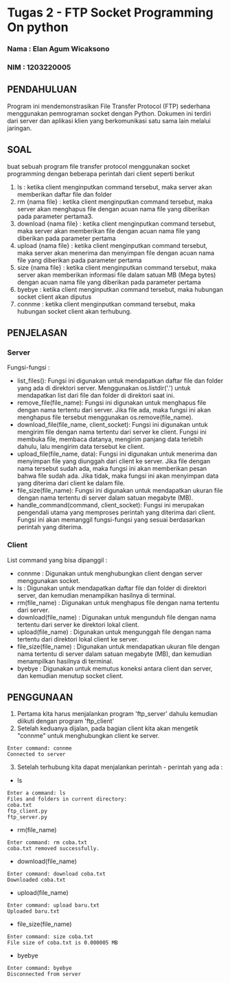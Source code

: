 # Tugas 2 - FTP Socket Programming On python

### Nama  : Elan Agum Wicaksono 
### NIM   : 1203220005

## PENDAHULUAN
Program ini mendemonstrasikan File Transfer Protocol (FTP) sederhana menggunakan pemrograman socket dengan Python. Dokumen ini terdiri dari server dan aplikasi klien yang berkomunikasi satu sama lain melalui jaringan.

## SOAL
buat sebuah program file transfer protocol menggunakan socket programming dengan beberapa perintah dari client seperti berikut
1.  ls : ketika client menginputkan command tersebut, maka server akan memberikan daftar file dan folder 
2.  rm {nama file} : ketika client menginputkan command tersebut, maka server akan menghapus file dengan acuan nama file yang diberikan pada parameter pertama3.
3.  download {nama file} : ketika client menginputkan command tersebut, maka server akan memberikan file dengan acuan nama file yang diberikan pada parameter pertama
4.  upload {nama file} : ketika client menginputkan command tersebut, maka server akan menerima dan menyimpan file dengan acuan nama file yang diberikan pada parameter pertama
5.  size {nama file} : ketika client menginputkan command tersebut, maka server akan memberikan informasi file dalam satuan MB (Mega bytes) dengan acuan nama file yang diberikan pada parameter pertama
6.  byebye : ketika client menginputkan command tersebut, maka hubungan socket client akan diputus
7.  connme : ketika client menginputkan command tersebut, maka hubungan socket client akan terhubung. 

## PENJELASAN

### Server
Fungsi-fungsi :
-  list_files(): Fungsi ini digunakan untuk mendapatkan daftar file dan folder yang ada di direktori server. Menggunakan os.listdir('.') untuk mendapatkan list dari file dan folder di direktori saat ini.
-  remove_file(file_name): Fungsi ini digunakan untuk menghapus file dengan nama tertentu dari server. Jika file ada, maka fungsi ini akan menghapus file tersebut menggunakan os.remove(file_name).
-  download_file(file_name, client_socket): Fungsi ini digunakan untuk mengirim file dengan nama tertentu dari server ke client. Fungsi ini membuka file, membaca datanya, mengirim panjang data terlebih dahulu, lalu mengirim data tersebut ke client.
-  upload_file(file_name, data): Fungsi ini digunakan untuk menerima dan menyimpan file yang diunggah dari client ke server. Jika file dengan nama tersebut sudah ada, maka fungsi ini akan memberikan pesan bahwa file sudah ada. Jika tidak, maka fungsi ini akan menyimpan data yang diterima dari client ke dalam file.
-  file_size(file_name): Fungsi ini digunakan untuk mendapatkan ukuran file dengan nama tertentu di server dalam satuan megabyte (MB).
-  handle_command(command, client_socket): Fungsi ini merupakan pengendali utama yang memproses perintah yang diterima dari client. Fungsi ini akan memanggil fungsi-fungsi yang sesuai berdasarkan perintah yang diterima.

### Client
List command yang bisa dipanggil :
-  connme               : Digunakan untuk menghubungkan client dengan server menggunakan socket.
-  ls                   : Digunakan untuk mendapatkan daftar file dan folder di direktori server, dan kemudian menampilkan hasilnya di terminal.
-  rm(file_name)        : Digunakan untuk menghapus file dengan nama tertentu dari server.
-  download(file_name)  : Digunakan untuk mengunduh file dengan nama tertentu dari server ke direktori lokal client.
-  upload(file_name)    : Digunakan untuk mengunggah file dengan nama tertentu dari direktori lokal client ke server.
-  file_size(file_name) : Digunakan untuk mendapatkan ukuran file dengan nama tertentu di server dalam satuan megabyte (MB), dan kemudian menampilkan hasilnya di terminal.
-  byebye               : Digunakan untuk memutus koneksi antara client dan server, dan kemudian menutup socket client.

## PENGGUNAAN
1. Pertama kita harus menjalankan program 'ftp_server' dahulu kemudian diikuti dengan program 'ftp_client'
2. Setelah keduanya dijalan, pada bagian client kita akan mengetik "connme" untuk menghubungkan client ke server.
  ```
  Enter command: connme
  Connected to server
  ```
3.  Setelah terhubung kita dapat menjalankan perintah - perintah yang ada :
  -  ls
  ```
  Enter a command: ls
  Files and folders in current directory:
  coba.txt
  ftp_client.py
  ftp_server.py
  ```
  -  rm(file_name)
  ```
  Enter command: rm coba.txt
  coba.txt removed successfully.
  ```
  - download(file_name)
  ```
  Enter command: download coba.txt
  Downloaded coba.txt
  ```
  - upload(file_name)
  ```
  Enter command: upload baru.txt
  Uploaded baru.txt
  ```
  - file_size(file_name)
  ```
  Enter command: size coba.txt
  File size of coba.txt is 0.000005 MB
  ```
  - byebye 
  ```
  Enter command: byebye
  Disconnected from server
  ```

